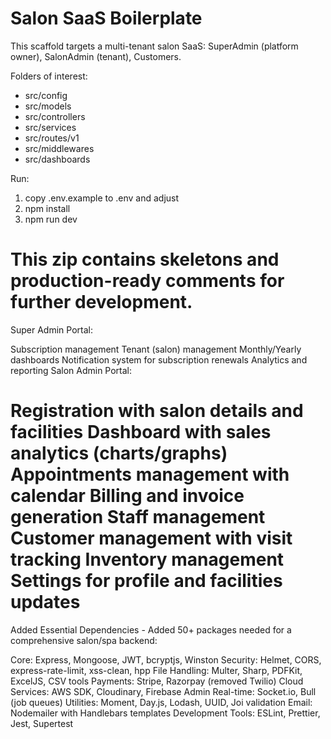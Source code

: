 Salon SaaS Boilerplate
======================

This scaffold targets a multi-tenant salon SaaS: SuperAdmin (platform owner), SalonAdmin (tenant), Customers.

Folders of interest:
- src/config
- src/models
- src/controllers
- src/services
- src/routes/v1
- src/middlewares
- src/dashboards

Run:
1. copy .env.example to .env and adjust
2. npm install
3. npm run dev

This zip contains skeletons and production-ready comments for further development.
=======================
Super Admin Portal:

Subscription management
Tenant (salon) management
Monthly/Yearly dashboards
Notification system for subscription renewals
Analytics and reporting
Salon Admin Portal:

Registration with salon details and facilities
Dashboard with sales analytics (charts/graphs)
Appointments management with calendar
Billing and invoice generation
Staff management
Customer management with visit tracking
Inventory management
Settings for profile and facilities updates
=======================
Added Essential Dependencies - Added 50+ packages needed for a comprehensive salon/spa backend:

Core: Express, Mongoose, JWT, bcryptjs, Winston
Security: Helmet, CORS, express-rate-limit, xss-clean, hpp
File Handling: Multer, Sharp, PDFKit, ExcelJS, CSV tools
Payments: Stripe, Razorpay (removed Twilio)
Cloud Services: AWS SDK, Cloudinary, Firebase Admin
Real-time: Socket.io, Bull (job queues)
Utilities: Moment, Day.js, Lodash, UUID, Joi validation
Email: Nodemailer with Handlebars templates
Development Tools: ESLint, Prettier, Jest, Supertest
